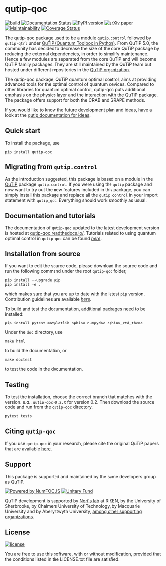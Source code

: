 # qutip-qoc

[![build](https://github.com/qutip/qutip-qoc/workflows/Tests/badge.svg)](https://github.com/qutip/qutip-qoc/actions)
[![Documentation Status](https://readthedocs.org/projects/qutip-qoc/badge/?version=stable)](https://qutip-qoc.readthedocs.io/en/stable/)
[![PyPI version](https://badge.fury.io/py/qutip-qoc.svg)](https://badge.fury.io/py/qutip-qoc)
[![arXiv paper](https://img.shields.io/badge/arXiv-2105.09902-<COLOR>.svg)](https://arxiv.org/abs/2105.09902)
[![Maintainability](https://api.codeclimate.com/v1/badges/30293d7b8eb249f8d679/maintainability)](https://codeclimate.com/github/qutip/qutip-qoc/maintainability)
[![Coverage Status](https://coveralls.io/repos/github/qutip/qutip-qoc/badge.svg)](https://coveralls.io/github/qutip/qutip-qoc)

The qutip-qoc package used to be a module ``qutip.control`` followed by ``qutip-qtrl`` under [QuTiP (Quantum Toolbox in Python)](http://qutip.org/index.html).
From QuTiP 5.0, the community has decided to decrease the size of the core QuTiP package by reducing the external dependencies, in order to simplify maintenance.
Hence a few modules are separated from the core QuTiP and will become QuTiP family packages.
They are still maintained by the QuTiP team but hosted under different repositories in the [QuTiP organization](https://github.com/qutip).

The qutip-qoc package, QuTiP quantum optimal control, aims at providing advanced tools for the optimal control of quantum devices.
Compared to other libraries for quantum optimal control, qutip-qoc puts additional emphasis on the physics layer and the interaction with the QuTiP package.
The package offers support for both the CRAB and GRAPE methods.

If you would like to know the future development plan and ideas, have a look at the [qutip documentation for ideas](https://qutip.org/docs/latest/development/ideas.html).

Quick start
-----------
To install the package, use
```
pip install qutip-qoc
```

Migrating from ``qutip.control``
--------------------------------
As the introduction suggested, this package is based on a module in the [QuTiP](http://qutip.org/docs/latest/) package `qutip.control`.
If you were using the `qutip` package and now want to try out the new features included in this package, you can simply install this package and replace all the `qutip.control` in your import statement with `qutip_qoc`. Everything should work smoothly as usual.

Documentation and tutorials
---------------------------
The documentation of `qutip-qoc` updated to the latest development version is hosted at [qutip-qoc.readthedocs.io/](https://qutip-qoc.readthedocs.io/en/stable/).
Tutorials related to using quantum optimal control in `qutip-qoc` can be found [*here*](https://qutip.org/qutip-tutorials/#optimal-control).

Installation from source
------------------------
If you want to edit the source code, please download the source code and run the following command under the root `qutip-qoc` folder,
```
pip install --upgrade pip
pip install -e .
```
which makes sure that you are up to date with the latest `pip` version. Contribution guidelines are available [*here*](https://qutip-qoc.readthedocs.io/en/latest/contribution-code.html).

To build and test the documentation, additional packages need to be installed:

```
pip install pytest matplotlib sphinx numpydoc sphinx_rtd_theme
```

Under the `doc` directory, use
```
make html
```
to build the documentation, or
```
make doctest
```
to test the code in the documentation.

Testing
-------
To test the installation, choose the correct branch that matches with the version, e.g., `qutip-qoc-0.2.X` for version 0.2. Then download the source code and run from the `qutip-qoc` directory.
```
pytest tests
```

Citing `qutip-qoc`
-------------------
If you use `qutip-qoc` in your research, please cite the original QuTiP papers that are available [here](https://dml.riken.jp/?s=QuTiP).

Support
-------
This package is supported and maintained by the same developers group as QuTiP.

[![Powered by NumFOCUS](https://img.shields.io/badge/powered%20by-NumFOCUS-orange.svg?style=flat&colorA=E1523D&colorB=007D8A)](https://numfocus.org)
[![Unitary Fund](https://img.shields.io/badge/Supported%20By-UNITARY%20FUND-brightgreen.svg?style=flat)](https://unitary.fund)

QuTiP development is supported by [Nori's lab](http://dml.riken.jp/)
at RIKEN, by the University of Sherbrooke, by Chalmers University of Technology, by Macquarie University and by Aberystwyth University,
[among other supporting organizations](http://qutip.org/#supporting-organizations).

License
-------
[![license](https://img.shields.io/badge/license-New%20BSD-blue.svg)](http://en.wikipedia.org/wiki/BSD_licenses#3-clause_license_.28.22Revised_BSD_License.22.2C_.22New_BSD_License.22.2C_or_.22Modified_BSD_License.22.29)

You are free to use this software, with or without modification, provided that the conditions listed in the LICENSE.txt file are satisfied.
